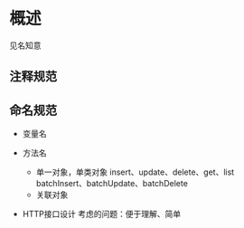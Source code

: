# 概述

见名知意

## 注释规范

## 命名规范

- 变量名
- 方法名
  - 单一对象，单类对象
    insert、update、delete、get、list  
    batchInsert、batchUpdate、batchDelete  
  - 关联对象

- HTTP接口设计
  考虑的问题：便于理解、简单
  